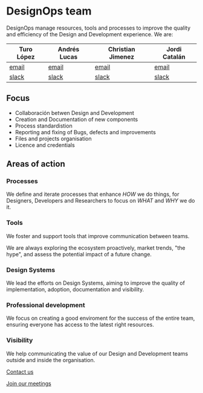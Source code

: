 # DesignOps team

DesignOps manage resources, tools and processes to improve the quality and efficiency of the Design and Development experience. We are:

| Turo López                                               | Andrés Lucas                                             | Christian Jimenez                                        | Jordi Catalán                                            |
| -------------------------------------------------------- | -------------------------------------------------------- | -------------------------------------------------------- | -------------------------------------------------------- |
| [email](mailto:arturo.lopez@adevinta.com)                | [email](mailto:andres.lucas@adevinta.com)                | [email](mailto:christian.jimenez@adevinta.com)           | [email](mailto:jordi.catalan@adevinta.com)               |
| [slack](https://adevinta.slack.com/archives/D017VLGFLMV) | [slack](https://adevinta.slack.com/archives/D018WUD1N6N) | [slack](https://adevinta.slack.com/archives/D018WU1R4E6) | [slack](https://adevinta.slack.com/archives/D019BJX72SW) |

## Focus

* Collaboración betwen Design and Development
* Creation and Documentation of new components
* Process standardistion
* Reporting and fixing of Bugs, defects and improvements
* Files and projects organisation
* Licence and credentials

## Areas of action

### Processes

We define and iterate processes that enhance _HOW_ we do things, for Designers, Developers and Researchers to focus on _WHAT_ and _WHY_ we do it.

### Tools

We foster and support tools that improve communication between teams.

We are always exploring the ecosystem proactively, market trends, "the hype", and assess the potential impact of a future change.

### Design Systems

We lead the efforts on Design Systems, aiming to improve the quality of implementation, adoption, documentation and visibility.

### Professional development

We focus on creating a good enviroment for the success of the entire team, ensuring everyone has access to the latest right resources.

### Visibility

We help communicating the value of our Design and Development teams outside and inside the organisation.

[Contact us](contact-us.md)

[Join our meetings](../Meetings.md)
